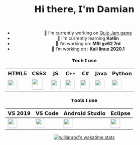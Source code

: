 <div align="center">
   <h1>𝗛𝗶 𝘁𝗵𝗲𝗿𝗲, 𝗜'𝗺 𝗗𝗮𝗺𝗶𝗮𝗻</h1>

<br>



- 🌱 I’m currently working on [Quiz Jam game](https://github.com/DamianeK02)
- 🌱 I’m currently learning <b>Kotlin</b>
- 🌱 I’m working on: <b>MSI gv62 7rd</b>
- 🌱 I’m working on : <b>Kali linux 2020.1</b>



#### 𝗧𝗲𝗰𝗵 𝗜 𝘂𝘀𝗲

| 𝗛𝗧𝗠𝗟5  | 𝗖𝗦𝗦3 | 𝗝𝗦 | 𝗖++ | 𝗖# | 𝗝𝗮𝘃𝗮 | 𝗣𝘆𝘁𝗵𝗼𝗻 |
| ------------- | ------------- |------------- | ------------- |------------- | ------------- |------------- |
| <img height="30px" src="https://cdn.svgporn.com/logos/html-5.svg">  | <img height="35px" src="https://cdn.svgporn.com/logos/css-3.svg"> |  <img height="30px" src="https://cdn.svgporn.com/logos/javascript.svg"> |  <img height="30px" src="https://cdn.svgporn.com/logos/c-plusplus.svg"> | <img height="30px" src="https://cdn.svgporn.com/logos/c-sharp.svg"> | <img height="30px" src="https://cdn.svgporn.com/logos/java.svg"> | <img height="30px" src="https://cdn.svgporn.com/logos/python.svg"> |


#### 𝗧𝗼𝗼𝗹𝘀 𝗜 𝘂𝘀𝗲

| 𝗩𝗦 𝟮𝟬𝟭𝟵  | 𝗩𝗦 𝗖𝗼𝗱𝗲 | 𝗔𝗻𝗱𝗿𝗼𝗶𝗱 𝗦𝘁𝘂𝗱𝗶𝗼 | 𝗘𝗰𝗹𝗶𝗽𝘀𝗲 |
| ------------- | ------------- |------------- | ------------- |
| <img height="30px" src="https://cdn.svgporn.com/logos/visual-studio.svg">  | <img height="30px" src="https://cdn.svgporn.com/logos/visual-studio-code.svg"> |  <img height="30px" src="https://cdn.svgporn.com/logos/android.svg"> | <img height="30px" src="https://cdn.svgporn.com/logos/eclipse.svg"> |


[![willianrod's wakatime stats](https://github-readme-stats.vercel.app/api/wakatime?username=DamianeK02)](https://github.com/anuraghazra/github-readme-stats)
</div>
